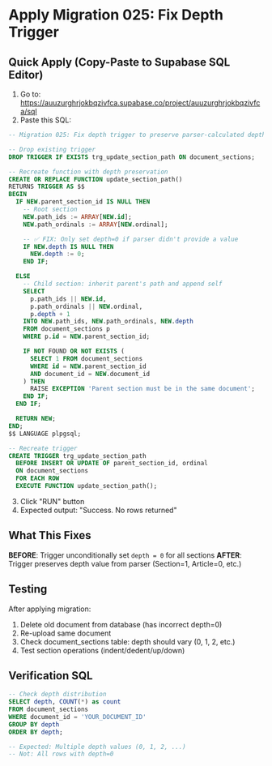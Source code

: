 # Apply Migration 025: Fix Depth Trigger

## Quick Apply (Copy-Paste to Supabase SQL Editor)

1. Go to: https://auuzurghrjokbqzivfca.supabase.co/project/auuzurghrjokbqzivfca/sql
2. Paste this SQL:

```sql
-- Migration 025: Fix depth trigger to preserve parser-calculated depth

-- Drop existing trigger
DROP TRIGGER IF EXISTS trg_update_section_path ON document_sections;

-- Recreate function with depth preservation
CREATE OR REPLACE FUNCTION update_section_path()
RETURNS TRIGGER AS $$
BEGIN
  IF NEW.parent_section_id IS NULL THEN
    -- Root section
    NEW.path_ids := ARRAY[NEW.id];
    NEW.path_ordinals := ARRAY[NEW.ordinal];

    -- ✅ FIX: Only set depth=0 if parser didn't provide a value
    IF NEW.depth IS NULL THEN
      NEW.depth := 0;
    END IF;

  ELSE
    -- Child section: inherit parent's path and append self
    SELECT
      p.path_ids || NEW.id,
      p.path_ordinals || NEW.ordinal,
      p.depth + 1
    INTO NEW.path_ids, NEW.path_ordinals, NEW.depth
    FROM document_sections p
    WHERE p.id = NEW.parent_section_id;

    IF NOT FOUND OR NOT EXISTS (
      SELECT 1 FROM document_sections
      WHERE id = NEW.parent_section_id
      AND document_id = NEW.document_id
    ) THEN
      RAISE EXCEPTION 'Parent section must be in the same document';
    END IF;
  END IF;

  RETURN NEW;
END;
$$ LANGUAGE plpgsql;

-- Recreate trigger
CREATE TRIGGER trg_update_section_path
  BEFORE INSERT OR UPDATE OF parent_section_id, ordinal
  ON document_sections
  FOR EACH ROW
  EXECUTE FUNCTION update_section_path();
```

3. Click "RUN" button
4. Expected output: "Success. No rows returned"

## What This Fixes

**BEFORE**: Trigger unconditionally set `depth = 0` for all sections
**AFTER**: Trigger preserves depth value from parser (Section=1, Article=0, etc.)

## Testing

After applying migration:
1. Delete old document from database (has incorrect depth=0)
2. Re-upload same document
3. Check document_sections table: depth should vary (0, 1, 2, etc.)
4. Test section operations (indent/dedent/up/down)

## Verification SQL

```sql
-- Check depth distribution
SELECT depth, COUNT(*) as count
FROM document_sections
WHERE document_id = 'YOUR_DOCUMENT_ID'
GROUP BY depth
ORDER BY depth;

-- Expected: Multiple depth values (0, 1, 2, ...)
-- Not: All rows with depth=0
```
